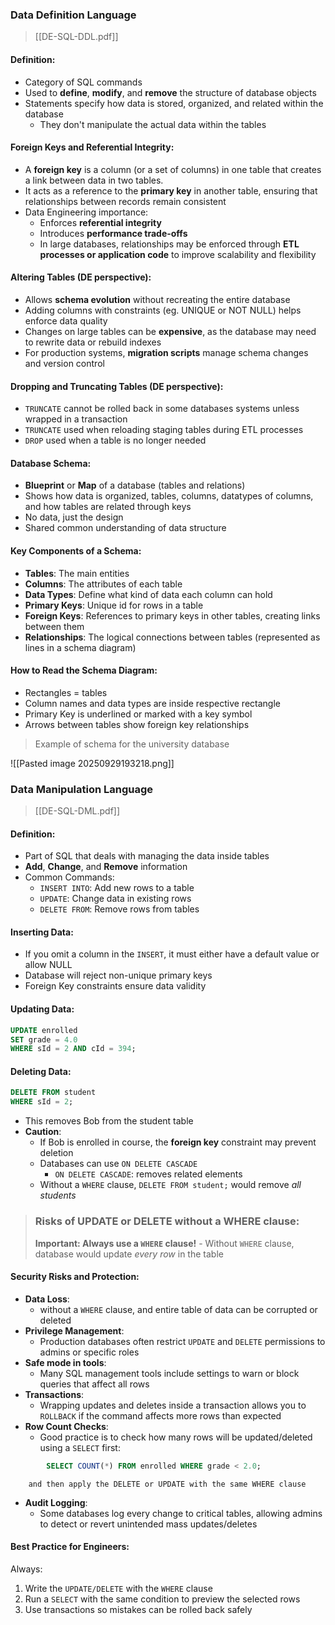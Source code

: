 ### Data Definition Language
> [[DE-SQL-DDL.pdf]]
#### Definition:
- Category of SQL commands
- Used to **define**, **modify**, and **remove** the structure of database objects
- Statements specify how data is stored, organized, and related within the database
	- They don't manipulate the actual data within the tables
#### Foreign Keys and Referential Integrity:
- A **foreign key** is a column (or a set of columns) in one table that creates a link between data in two tables. 
- It acts as a reference to the **primary key** in another table, ensuring that relationships between records remain consistent
- Data Engineering importance:
	- Enforces **referential integrity**
	- Introduces **performance trade-offs**
	- In large databases, relationships may be enforced through **ETL processes or application code** to improve scalability and flexibility
#### Altering Tables (DE perspective):
- Allows **schema evolution** without recreating the entire database
- Adding columns with constraints (eg. UNIQUE or NOT NULL) helps enforce data quality
- Changes on large tables can be **expensive**, as the database may need to rewrite data or rebuild indexes
- For production systems, **migration scripts** manage schema changes and version control
#### Dropping and Truncating Tables (DE perspective):
- `TRUNCATE` cannot be rolled back in some databases systems unless wrapped in a transaction
- `TRUNCATE` used when reloading staging tables during ETL processes
- `DROP` used when a table is no longer needed
#### Database Schema:
- **Blueprint** or **Map** of a database (tables and relations)
- Shows how data is organized, tables, columns, datatypes of columns, and how tables are related through keys
- No data, just the design
- Shared common understanding of data structure
#### Key Components of a Schema:
- **Tables**: The main entities
- **Columns**: The attributes of each table
- **Data Types**: Define what kind of data each column can hold
- **Primary Keys**: Unique id for rows in a table
- **Foreign Keys**: References to primary keys in other tables, creating links between them
- **Relationships**: The logical connections between tables (represented as lines in a schema diagram)
#### How to Read the Schema Diagram:
- Rectangles = tables
- Column names and data types are inside respective rectangle
- Primary Key is underlined or marked with a key symbol
- Arrows between tables show foreign key relationships

> Example of schema for the university database

![[Pasted image 20250929193218.png]]


### Data Manipulation Language
> [[DE-SQL-DML.pdf]]
#### Definition:
- Part of SQL that deals with managing the data inside tables
- **Add**, **Change**, and **Remove** information
- Common Commands:
	- `INSERT INTO`: Add new rows to a table
	- `UPDATE`: Change data in existing rows
	- `DELETE FROM`: Remove rows from tables
#### Inserting Data:
- If you omit a column in the `INSERT`, it must either have a default value or allow NULL
- Database will reject non-unique primary keys
- Foreign Key constraints ensure data validity
#### Updating Data:
```SQL
UPDATE enrolled
SET grade = 4.0
WHERE sId = 2 AND cId = 394;
```
#### Deleting Data:
```SQL
DELETE FROM student
WHERE sId = 2;
```
- This removes Bob from the student table
- **Caution**:
	- If Bob is enrolled in course, the **foreign key** constraint may prevent deletion
	- Databases can use `ON DELETE CASCADE`
		- `ON DELETE CASCADE`: removes related elements
	- Without a `WHERE` clause, `DELETE FROM student;` would remove *all students*

> ### Risks of UPDATE or DELETE without a WHERE clause:
>**Important: Always use a `WHERE` clause!**
	- Without `WHERE` clause, database would update *every row* in the table

#### Security Risks and Protection:
- **Data Loss**:
	- without a `WHERE` clause, and entire table of data can be corrupted or deleted
- **Privilege Management**:
	- Production databases often restrict `UPDATE` and `DELETE` permissions to admins or specific roles
- **Safe mode in tools**:
	- Many SQL management tools include settings to warn or block queries that affect all rows
- **Transactions**:
	- Wrapping updates and deletes inside a transaction allows you to `ROLLBACK` if the command affects more rows than expected
- **Row Count Checks**:
	- Good practice is to check how many rows will be updated/deleted using a `SELECT` first:
```SQL
		SELECT COUNT(*) FROM enrolled WHERE grade < 2.0;
```
		and then apply the DELETE or UPDATE with the same WHERE clause
- **Audit Logging**:
	- Some databases log every change to critical tables, allowing admins to detect or revert unintended mass updates/deletes

#### Best Practice for Engineers:
Always:
1. Write the `UPDATE/DELETE` with the `WHERE` clause
2. Run a `SELECT` with the same condition to preview the selected rows
3. Use transactions so mistakes can be rolled back safely